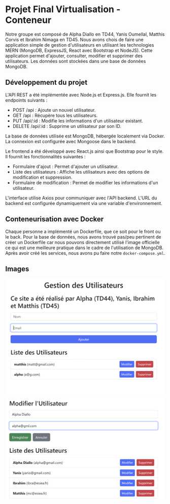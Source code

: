 # Projet Final Virtualisation - Conteneur

Notre groupe est composé de Alpha Diallo en TD44, Yanis Oumellal, Matthis Corvis et Ibrahim Nimaga en TD45. Nous avons chois de faire une application simple de gestion d'utilisateurs en utilisant les technologies MERN (MongoDB, ExpressJS, React avec Bootstrap et NodeJS). Cette application permet d'ajouter, consulter, modifier et supprimer des utilisateurs. Les données sont stockées dans une base de données MongoDB.

## Développement du projet

L'API REST a été implémentée avec Node.js et Express.js. Elle fournit les endpoints suivants :

- POST /api : Ajoute un nouvel utilisateur.
- GET /api : Récupère tous les utilisateurs.
- PUT /api/:id : Modifie les informations d'un utilisateur existant.
- DELETE /api/:id : Supprime un utilisateur par son ID.

La base de données utilisée est MongoDB, hébergée localement via Docker. La connexion est configurée avec Mongoose dans le backend.

Le frontend a été développé avec React.js ainsi que Bootstrap pour le style. Il fournit les fonctionnalités suivantes :

- Formulaire d'ajout : Permet d'ajouter un utilisateur.
- Liste des utilisateurs : Affiche les utilisateurs avec des options de modification et suppression.
- Formulaire de modification : Permet de modifier les informations d'un utilisateur.

L'interface utilise Axios pour communiquer avec l'API backend. L'URL du backend est configurée dynamiquement via une variable d'environnement. 

## Conteneurisation avec Docker

Chaque personne a implémenté un Dockerfile, que ce soit pour le front ou le back. Pour la base de données, nous avons trouvé pas/peu pertinent de créer un Dockerfile car nous pouvons directement utilisé l'image officielle ce qui est une meilleure pratique dans le cadre de l'utilisation de MongoDB. Après avoir créé les services, nous avons pu faire notre `docker-compose.yml`. 

## Images 
![Capture du projet](image.png)
![alt text](image-1.png)